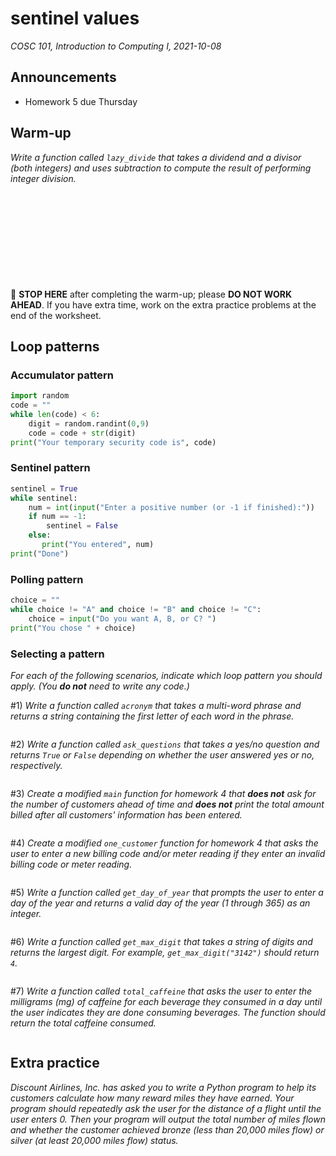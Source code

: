# sentinel values
_COSC 101, Introduction to Computing I, 2021-10-08_

## Announcements
* Homework 5 due Thursday

## Warm-up
_Write a function called `lazy_divide` that takes a dividend and a divisor (both integers) and uses subtraction to compute the result of performing integer division._

```











```
🛑 **STOP HERE** after completing the warm-up; please **DO NOT WORK AHEAD**. If you have extra time, work on the extra practice problems at the end of the worksheet.

## Loop patterns

### Accumulator pattern


```python
import random
code = ""
while len(code) < 6:
    digit = random.randint(0,9)
    code = code + str(digit)
print("Your temporary security code is", code)
```

### Sentinel pattern


```python
sentinel = True
while sentinel:
    num = int(input("Enter a positive number (or -1 if finished):"))
    if num == -1:
        sentinel = False
    else:
       print("You entered", num)
print("Done")
```

### Polling pattern


```python
choice = ""
while choice != "A" and choice != "B" and choice != "C":
    choice = input("Do you want A, B, or C? ")
print("You chose " + choice)
```

### Selecting a pattern
_For each of the following scenarios, indicate which loop pattern you should apply. (You **do not** need to write any code.)_

\#1) _Write a function called `acronym` that takes a multi-word phrase and returns a string containing the first letter of each word in the phrase._

```

```

\#2) _Write a function called `ask_questions` that takes a yes/no question and returns `True` or `False` depending on whether the user answered yes or no, respectively._

```

```

\#3) _Create a modified `main` function for homework 4 that **does not** ask for the number of customers ahead of time and **does not** print the total amount billed after all customers' information has been entered._

```

```

\#4) _Create a modified `one_customer` function for homework 4 that asks the user to enter a new billing code and/or meter reading if they enter an invalid billing code or meter reading._

```

```

\#5) _Write a function called `get_day_of_year` that prompts the user to enter a day of the year and returns a valid day of the year (1 through 365) as an integer._

```

```

\#6) _Write a function called `get_max_digit` that takes a string of digits and returns the largest digit. For example, `get_max_digit("3142")` should return `4`._

```

```

\#7) _Write a function called `total_caffeine` that asks the user to enter the milligrams (mg) of caffeine for each beverage they consumed in a day until the user indicates they are done consuming beverages. The function should return the total caffeine consumed._

```

```

## Extra practice
_Discount Airlines, Inc. has asked you to write a Python program to help its customers calculate how many reward miles they have earned. Your program should repeatedly ask the user for the distance of a flight until the user enters 0. Then your program will output the total number of miles flown and whether the customer achieved bronze (less than 20,000 miles flow) or silver (at least 20,000 miles flow) status._
